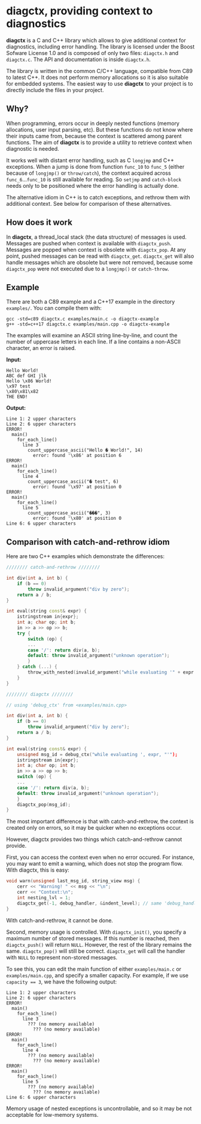 # diagctx, providing context to diagnostics

**diagctx** is a C and C++ library which allows to give additional context for diagnostics, including error handling.
The library is licensed under the Boost Sofware License 1.0 and is composed of only two files: `diagctx.h` and `diagctx.c`.
The API and documentation is inside `diagctx.h`.

The library is written in the common C/C++ language, compatible from C89 to latest C++.
It does not perform memory allocations so it is also suitable for embedded systems.
The easiest way to use **diagctx** to your project is to directly include the files in your project.

## Why?

When programming, errors occur in deeply nested functions (memory allocations, user input parsing, etc).
But these functions do not know where their inputs came from, because the context is scattered among parent functions.
The aim of **diagctx** is to provide a utility to retrieve context when diagnostic is needed.

It works well with distant error handling, such as C `longjmp` and C++ exceptions.
When a jump is done from function `func_10` to `func_5` (either because of `longjmp()` or `throw/catch`),
the context acquired across `func_6`...`func_10` is still available for reading.
So `setjmp` and `catch-block` needs only to be positioned where the error handling is actually done.

The alternative idiom in C++ is to catch exceptions, and rethrow them with additional context.
See below for comparison of these alternatives. 

## How does it work

In **diagctx**, a thread_local stack (the data structure) of messages is used.
Messages are pushed when context is available with `diagctx_push`.
Messages are popped when context is obsolete with `diagctx_pop`.
At any point, pushed messages can be read with `diagctx_get`.
`diagctx_get` will also handle messages which are obsolete but were not removed, 
because some `diagctx_pop` were not executed due to a `longjmp()` or `catch-throw`.

## Example

There are both a C89 example and a C++17 example in the directory `examples/`.
You can compile them with:
```
gcc -std=c89 diagctx.c examples/main.c -o diagctx-example
g++ -std=c++17 diagctx.c examples/main.cpp -o diagctx-example
```
The examples will examine an ASCII string line-by-line, and count the number of uppercase letters in each line.
If a line contains a non-ASCII character, an error is raised.

**Input:**
```
Hello World!
ABC def GHI jlk
Hello \x86 World!
\x97 test
\x80\x81\x82
THE END!
```
**Output:**
```
Line 1: 2 upper characters
Line 2: 6 upper characters
ERROR!
  main()
    for_each_line()
      line 3
        count_uppercase_ascii("Hello � World!", 14)
          error: found '\x86' at position 6
ERROR!
  main()
    for_each_line()
      line 4
        count_uppercase_ascii("� test", 6)
          error: found '\x97' at position 0
ERROR!
  main()
    for_each_line()
      line 5
        count_uppercase_ascii("���", 3)
          error: found '\x80' at position 0
Line 6: 6 upper characters
```

## Comparison with catch-and-rethrow idiom

Here are two C++ examples which demonstrate the differences:

```cpp
//////// catch-and-rethrow ////////

int div(int a, int b) {
    if (b == 0)
        throw invalid_argument("div by zero");
    return a / b;
}

int eval(string const& expr) {
    istringstream in{expr};
    int a; char op; int b;
    in >> a >> op >> b;
    try {
        switch (op) {
        ...
        case '/': return div(a, b);
        default: throw invalid_argument("unknown operation");
        }
    } catch (...) {
        throw_with_nested(invalid_argument("while evaluating '" + expr + "'"));
    }
}

//////// diagctx ////////

// using 'debug_ctx' from <examples/main.cpp>

int div(int a, int b) {
    if (b == 0)
        throw invalid_argument("div by zero");
    return a / b;
}

int eval(string const& expr) {
    unsigned msg_id = debug_ctx("while evaluating ', expr, "'");
    istringstream in{expr};
    int a; char op; int b;
    in >> a >> op >> b;
    switch (op) {
    ...
    case '/': return div(a, b);
    default: throw invalid_argument("unknown operation");
    }
    diagctx_pop(msg_id);
}
```

The most important difference is that with catch-and-rethrow, the context is created
only on errors, so it may be quicker when no exceptions occur.

However, diagctx provides two things which catch-and-rethrow cannot provide.

First, you can access the context even when no error occured. For instance,
you may want to emit a warning, which does not stop the program flow. With diagctx, this is easy:
```cpp
void warn(unsigned last_msg_id, string_view msg) {
    cerr << "Warning! " << msg << "\n";
    cerr << "Context:\n";
    int nesting_lvl = 1;
    diagctx_get(-1, debug_handler, &indent_level); // same 'debug_handler' as <examples/main.cpp>
}
```
With catch-and-rethrow, it cannot be done.

Second, memory usage is controlled. With `diagctx_init()`, you specify a maximum number of stored messages.
If this number is reached, then `diagctx_push()` will return `NULL`.
However, the rest of the library remains the same. `diagctx_pop()` will still be correct.
`diagctx_get` will call the handler with `NULL` to represent non-stored messages.

To see this, you can edit the main function of either `examples/main.c` or `examples/main.cpp`,
and specify a smaller capacity. For example, if we use `capacity == 3`, we have the following output:
```
Line 1: 2 upper characters
Line 2: 6 upper characters
ERROR!
  main()
    for_each_line()
      line 3
        ??? (no memory available)
          ??? (no memory available)
ERROR!
  main()
    for_each_line()
      line 4
        ??? (no memory available)
          ??? (no memory available)
ERROR!
  main()
    for_each_line()
      line 5
        ??? (no memory available)
          ??? (no memory available)
Line 6: 6 upper characters
```

Memory usage of nested exceptions is uncontrollable, and so it may be not acceptable for low-memory systems.



